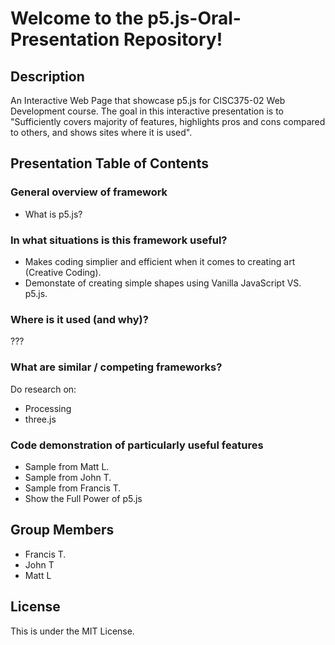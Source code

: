 # Welcome to the p5.js-Oral-Presentation Repository!

## Description
An Interactive Web Page that showcase p5.js for CISC375-02 Web Development course. The goal in this interactive presentation is to "Sufficiently covers majority of features, highlights pros and cons compared to others, and shows sites where it is used".

## Presentation Table of Contents

### General overview of framework
- What is p5.js?
  
### In what situations is this framework useful?
- Makes coding simplier and efficient when it comes to creating art (Creative Coding).
- Demonstate of creating simple shapes using Vanilla JavaScript VS. p5.js.

### Where is it used (and why)?
???

### What are similar / competing frameworks?
Do research on:
- Processing
- three.js
### Code demonstration of particularly useful features
- Sample from Matt L.
- Sample from John T.
- Sample from Francis T.
- Show the Full Power of p5.js


## Group Members
- Francis T.
- John T
- Matt L

## License
This is under the MIT License.

